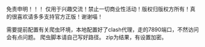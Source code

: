 免责申明！！！
仅用于兴趣交流！禁止一切商业性活动！版权归版权方所有！真的很喜欢请多多支持官方正版！谢谢喵！

需要提前配置有关爬虫环境，本地配置好了clash代理，走的7890端口，不然访问会有点问题。
爬虫脚本请自己写好路径。
zip为结果，有设置加密。

